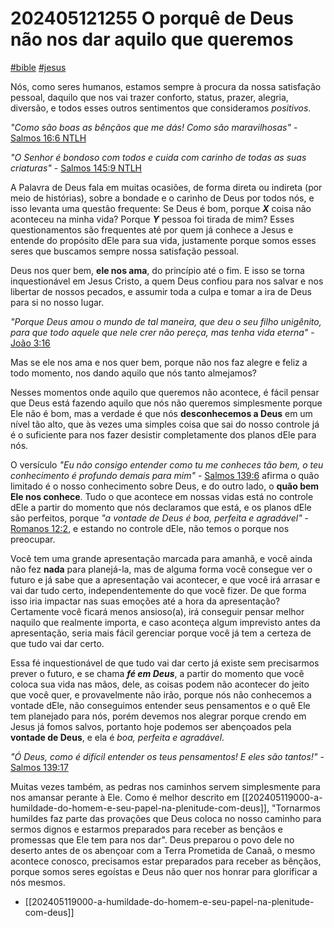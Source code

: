 # 202405121255 O porquê de Deus não nos dar aquilo que queremos

[#bible]() [#jesus]()

Nós, como seres humanos, estamos sempre à procura da nossa satisfação pessoal, daquilo que nos vai trazer conforto,
status, prazer, alegria, diversão, e todos esses outros sentimentos que consideramos _positivos_.

_"Como são boas as bênçãos que me dás! Como são maravilhosas"_ - [Salmos 16:6 NTLH]()

_"O Senhor é bondoso com todos e cuida com carinho de todas as suas criaturas"_ - [Salmos 145:9 NTLH]()

A Palavra de Deus fala em muitas ocasiões, de forma direta ou indireta (por meio de histórias), sobre a bondade
e o carinho de Deus por todos nós, e isso levanta uma questão frequente: Se Deus é bom, porque **_X_** coisa não aconteceu
na minha vida? Porque **_Y_** pessoa foi tirada de mim? Esses questionamentos são frequentes até por quem já conhece a Jesus
e entende do propósito dEle para sua vida, justamente porque somos esses seres que buscamos sempre nossa satisfação
pessoal.

Deus nos quer bem, **ele nos ama**, do princípio até o fim. E isso se torna inquestionável em Jesus Cristo, a quem Deus
confiou para nos salvar e nos libertar de nossos pecados, e assumir toda a culpa e tomar a ira de Deus para si no nosso
lugar.

_"Porque Deus amou o mundo de tal maneira, que deu o seu filho unigênito, para que todo aquele que nele crer não pereça,
mas tenha vida eterna"_ - [João 3:16]()

Mas se ele nos ama e nos quer bem, porque não nos faz alegre e feliz a todo momento, nos dando aquilo que nós tanto
almejamos?

Nesses momentos onde aquilo que queremos não acontece, é fácil pensar que Deus está fazendo aquilo que nós não queremos
simplesmente porque Ele não é bom, mas a verdade é que nós **desconhecemos a Deus** em um nível tão alto, que às vezes
uma simples coisa que sai do nosso controle já é o suficiente para nos fazer desistir completamente dos planos dEle para
nós.

O versículo _"Eu não consigo entender como tu me conheces tão bem, o teu conhecimento é profundo demais para mim"_ -
[Salmos 139:6]() afirma o quão limitado é o nosso conhecimento sobre Deus, e do outro lado, o **quão bem Ele nos conhece**.
Tudo o que acontece em nossas vidas está no controle dEle a partir do momento que nós declaramos que está, e os planos
dEle são perfeitos, porque _"a vontade de Deus é boa, perfeita e agradável"_ - [Romanos 12:2](), e estando no controle
dEle, não temos o porque nos preocupar.

Você tem uma grande apresentação marcada para amanhã, e você ainda não fez **nada** para planejá-la, mas de alguma forma
você consegue ver o futuro e já sabe que a apresentação vai acontecer, e que você irá arrasar e vai dar tudo certo,
independentemente do que você fizer. De que forma isso iria impactar nas suas emoções até a hora da apresentação?
Certamente você ficará menos ansioso(a), irá conseguir pensar melhor naquilo que realmente importa, e caso aconteça
algum imprevisto antes da apresentação, seria mais fácil gerenciar porque você já tem a certeza de que tudo vai dar
certo.

Essa fé inquestionável de que tudo vai dar certo já existe sem precisarmos prever o futuro, e se chama **_fé em Deus_**, a
partir do momento que você coloca sua vida nas mãos, dele, as coisas podem não acontecer do jeito que você quer,
e provavelmente não irão, porque nós não conhecemos a vontade dEle, não conseguimos entender seus pensamentos e o quê
Ele tem planejado para nós, porém devemos nos alegrar porque crendo em Jesus já fomos salvos, portanto hoje podemos ser
abençoados pela **vontade de Deus**, e ela é _boa, perfeita e agradável_.

_"Ó Deus, como é difícil entender os teus pensamentos! E eles são tantos!"_ - [Salmos 139:17]()

Muitas vezes também, as pedras nos caminhos servem simplesmente para nos amansar perante à Ele. Como é melhor descrito
em [[202405119000-a-humildade-do-homem-e-seu-papel-na-plenitude-com-deus]], "Tornarmos humildes faz parte das provações
que Deus coloca no nosso caminho para sermos dignos e estarmos preparados para receber as bençãos e promessas que Ele
tem para nos dar". Deus preparou o povo dele no deserto antes de os abençoar com a Terra Prometida de Canaã, o mesmo
acontece conosco, precisamos estar preparados para receber as bênçãos, porque somos seres egoístas e Deus não quer nos
honrar para glorificar a nós mesmos.

- [[202405119000-a-humildade-do-homem-e-seu-papel-na-plenitude-com-deus]]
